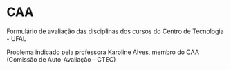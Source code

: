 # CAA
Formulário de avaliação das disciplinas dos cursos do Centro de Tecnologia - UFAL

Problema  indicado pela professora Karoline Alves, membro do CAA (Comissão de Auto-Avaliação - CTEC)
